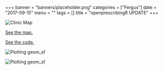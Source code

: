 +++
banner = "banners/placeholder.png"
categories = ["Fergus"]
date = "2017-09-15"
menu = ""
tags = []
title = "openprescribingR UPDATE"
+++

![Clinic Map](https://fergustaylor.github.io/blogimages/Rplot5.png)

[See the map.](https://fergustaylor.github.io/blogimages/post6map.html)

[See the code.](https://fergustaylor.github.io/openprescribingR/dev/clinics.html)

![Plotting geom_sf](https://fergustaylor.github.io/blogimages/Rplot4.png)

![Plotting geom_sf](https://fergustaylor.github.io/blogimages/output.gif)
